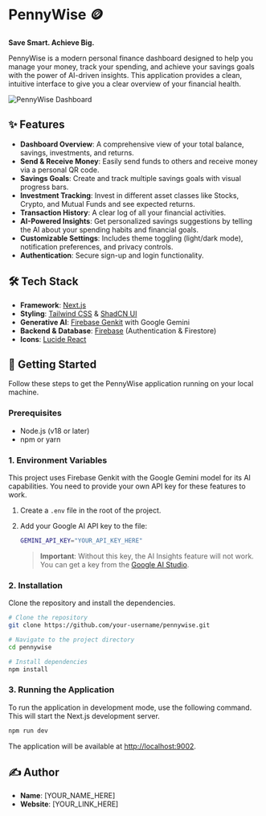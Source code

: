 # PennyWise 🪙

**Save Smart. Achieve Big.**

PennyWise is a modern personal finance dashboard designed to help you manage your money, track your spending, and achieve your savings goals with the power of AI-driven insights. This application provides a clean, intuitive interface to give you a clear overview of your financial health.

![PennyWise Dashboard](https://i.imgur.com/your-screenshot-url.png) <!-- Replace with a real screenshot URL -->

## ✨ Features

-   **Dashboard Overview**: A comprehensive view of your total balance, savings, investments, and returns.
-   **Send & Receive Money**: Easily send funds to others and receive money via a personal QR code.
-   **Savings Goals**: Create and track multiple savings goals with visual progress bars.
-   **Investment Tracking**: Invest in different asset classes like Stocks, Crypto, and Mutual Funds and see expected returns.
-   **Transaction History**: A clear log of all your financial activities.
-   **AI-Powered Insights**: Get personalized savings suggestions by telling the AI about your spending habits and financial goals.
-   **Customizable Settings**: Includes theme toggling (light/dark mode), notification preferences, and privacy controls.
-   **Authentication**: Secure sign-up and login functionality.

## 🛠️ Tech Stack

-   **Framework**: [Next.js](https://nextjs.org/)
-   **Styling**: [Tailwind CSS](https://tailwindcss.com/) & [ShadCN UI](https://ui.shadcn.com/)
-   **Generative AI**: [Firebase Genkit](https://firebase.google.com/docs/genkit) with Google Gemini
-   **Backend & Database**: [Firebase](https://firebase.google.com/) (Authentication & Firestore)
-   **Icons**: [Lucide React](https://lucide.dev/)

## 🚀 Getting Started

Follow these steps to get the PennyWise application running on your local machine.

### Prerequisites

-   Node.js (v18 or later)
-   npm or yarn

### 1. Environment Variables

This project uses Firebase Genkit with the Google Gemini model for its AI capabilities. You need to provide your own API key for these features to work.

1.  Create a `.env` file in the root of the project.
2.  Add your Google AI API key to the file:

    ```bash
    GEMINI_API_KEY="YOUR_API_KEY_HERE"
    ```

    > **Important**: Without this key, the AI Insights feature will not work. You can get a key from the [Google AI Studio](https://aistudio.google.com/app/apikey).

### 2. Installation

Clone the repository and install the dependencies.

```bash
# Clone the repository
git clone https://github.com/your-username/pennywise.git

# Navigate to the project directory
cd pennywise

# Install dependencies
npm install
```

### 3. Running the Application

To run the application in development mode, use the following command. This will start the Next.js development server.

```bash
npm run dev
```

The application will be available at [http://localhost:9002](http://localhost:9002).

## ✍️ Author

-   **Name**: [YOUR_NAME_HERE]
-   **Website**: [YOUR_LINK_HERE]
